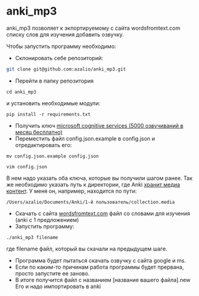 # anki_mp3

anki_mp3 позволяет к экпортируемому с сайта wordsfromtext.com
списку слов для изучения добавить озвучку.

Чтобы запустить программу необходимо:
* Склонировать себе репозиторий:
```bash
git clone git@github.com:azalio/anki_mp3.git
```
* Перейти в папку репозитория
```
cd anki_mp3
```
и установить необходимые модули:
```
pip install -r requirements.txt
```
* Получить ключ [microsoft cognitive services (5000 озвучиваний
в месяц бесплатно)](
https://www.microsoft.com/cognitive-services/en-US/sign-up?ReturnUrl=/cognitive-services/en-us/subscriptions)
* Переместить файл config.json.example в config.json
и отредактировать его:
```
mv config.json.example config.json

vim config.json
```
В нем надо указать оба ключа, которые вы получили шагом ранее.
Так же необходимо указать путь к директории, где Anki [хранит
медиа контент](http://ankisrs.net/docs/manual.html#file-locations).
У меня он, например, находится по пути:
```
/Users/azalio/Documents/Anki/1-й пользователь/collection.media
```
* Скачать с сайта [wordsfromtext.com](http://wordsfromtext.com) файл со словами
для изучения (anki с 1 предложением)
* Запустить программу:
```
./anki_mp3 filename
```
где filename файл, который вы скачали на предыдущем шаге.
* Программа будет пытаться скачать озвучку с сайта google и ms.
* Если по каким-то причинам работа программы будет прервана,
просто запустите ее заново.
* В итоге получится файл с названием [название вашего файла].new
Его и надо импортировать в anki


